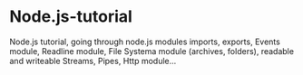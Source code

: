 # Node.js-tutorial
Node.js tutorial, going through node.js modules imports, exports, Events module, Readline module, File Systema module (archives, folders), readable and writeable Streams, Pipes, Http module...